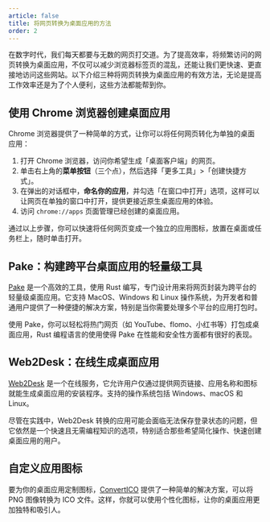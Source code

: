 ```yaml
---
article: false
title: 将网页转换为桌面应用的方法
order: 2
---
```


在数字时代，我们每天都要与无数的网页打交道。为了提高效率，将频繁访问的网页转换为桌面应用，不仅可以减少浏览器标签页的混乱，还能让我们更快速、更直接地访问这些网站。以下介绍三种将网页转换为桌面应用的有效方法，无论是提高工作效率还是为了个人便利，这些方法都能帮到你。

## 使用 Chrome 浏览器创建桌面应用

Chrome 浏览器提供了一种简单的方式，让你可以将任何网页转化为单独的桌面应用：

1. 打开 Chrome 浏览器，访问你希望生成「桌面客户端」的网页。
2. 单击右上角的**菜单按钮**（三个点），然后选择「更多工具」>「创建快捷方式」。
3. 在弹出的对话框中，**命名你的应用**，并勾选「在窗口中打开」选项，这样可以让网页在单独的窗口中打开，提供更接近原生桌面应用的体验。
4. 访问 `chrome://apps` 页面管理已经创建的桌面应用。

通过以上步骤，你可以快速将任何网页变成一个独立的应用图标，放置在桌面或任务栏上，随时单击打开。

## Pake：构建跨平台桌面应用的轻量级工具

[Pake](https://github.com/tw93/Pake) 是一个高效的工具，使用 Rust 编写，专门设计用来将网页封装为跨平台的轻量级桌面应用。它支持 MacOS、Windows 和 Linux 操作系统，为开发者和普通用户提供了一种便捷的解决方案，特别是当你需要处理多个平台的应用打包时。

使用 Pake，你可以轻松将热门网页（如 YouTube、flomo、小红书等）打包成桌面应用，Rust 编程语言的使用使得 Pake 在性能和安全性方面都有很好的表现。

## Web2Desk：在线生成桌面应用

[Web2Desk](https://desktop.appmaker.xyz/) 是一个在线服务，它允许用户仅通过提供网页链接、应用名称和图标就能生成桌面应用的安装程序。支持的操作系统包括 Windows、macOS 和 Linux。

尽管在实践中，Web2Desk 转换的应用可能会面临无法保存登录状态的问题，但它依然是一个快速且无需编程知识的选项，特别适合那些希望简化操作、快速创建桌面应用的用户。

## 自定义应用图标

要为你的桌面应用定制图标，[ConvertICO](https://convertico.com/) 提供了一种简单的解决方案，可以将 PNG 图像转换为 ICO 文件。这样，你就可以使用个性化图标，让你的桌面应用更加独特和吸引人。
